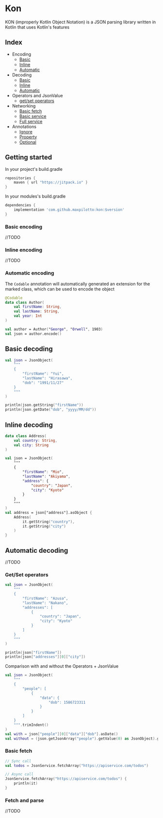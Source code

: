 # Kon
KON (improperly Kotlin Object Notation) is a JSON parsing library written in Kotlin that uses Kotlin's features

## Index
+ Encoding
    + [Basic](#basic-encoding)
    + [Inline](#inline-encoding)
    + [Automatic](#automatic-encoding)
+ Decoding    
    + [Basic](#basic-decoding)
    + [Inline](#basic-decoding)
    + [Automatic](#basic-decoding)
+ Operators and JsonValue
    + [get/set operators](#get/set-operators)
+ Networking
    + [Basic fetch](#basic-fetch)
    + [Basic service](#basic-service)
    + [Full service](#full-service)
+ Annotations
    + [Ignore](#ignore)
    + [Property](#property)
    + [Optional](#optional)

## Getting started
In your project's build.gradle

```gradle
repositories {
	maven { url "https://jitpack.io" }
}
```

In your modules's build.gradle

```gradle
dependencies {
    implementation 'com.github.maxpilotto:kon:$version'
}
```

### Basic encoding
//TODO

### Inline encoding
//TODO

### Automatic encoding
The `Codable` annotation will automatically generated an extension for the marked class, which can be used to encode the object
```kotlin
@Codable
data class Author(
    val firstName: String,
    val lastName: String,
    val year: Int
)

val author = Author("George", "Orwell", 1903)
val json = author.encode()
```

## Basic decoding

```kotlin
val json = JsonObject(
    """
    {
        "firstName": "Yui",
        "lastName": "Hirasawa",
        "dob": "1991/11/27"
    }
    """
)

println(json.getString("firstName"))
println(json.getDate("dob", "yyyy/MM/dd"))
```

## Inline decoding
```kotlin
data class Address(
    val country: String,
    val city: String
)

val json = JsonObject(
    """
    {
        "firstName": "Mio",
        "lastName": "Akiyama",
        "address": {
            "country": "Japan",
            "city": "Kyoto"
        }
    }
    """
)
val address = json["address"].asObject {
    Address(
        it.getString("country"),
        it.getString("city")
    )
}
```

## Automatic decoding
//TODO

### Get/Set operators
```kotlin
val json = JsonObject(
    """
    {
        "firstName": "Azusa",
        "lastName": "Nakano",
        "addresses": [
            {
                "country": "Japan",
                "city": "Kyoto"
            }
        ]
    }
    """
)

println(json["firstName"])
println(json["addresses"][0]["city"])
```

Comparison with and without the Operators + JsonValue
```kotlin
val json = JsonObject(
    """
    {
        "people": [
            {
                "data": {
                    "dob": 1586723311
                }
            }
        ]
    }
    """.trimIndent()
)
val with = json["people"][0]["data"]["dob"].asDate()
val without = (json.getJsonArray("people").getValue(0) as JsonObject).getJsonObject("data").getDate("dob")
```

### Basic fetch
```kotlin
// Sync call
val todos = JsonService.fetchArray("https://apiservice.com/todos")

// Async call
JsonService.fetchArray("https://apiservice.com/todos") {
    println(it)
}
```

### Fetch and parse
//TODO
